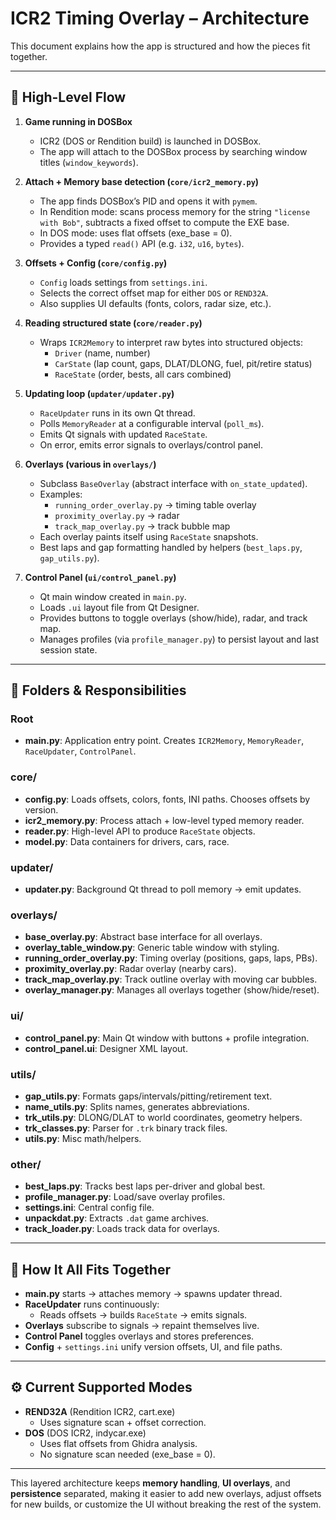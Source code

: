 # ICR2 Timing Overlay – Architecture

This document explains how the app is structured and how the pieces fit together.

---

## 🔄 High-Level Flow

1. **Game running in DOSBox**  
   - ICR2 (DOS or Rendition build) is launched in DOSBox.  
   - The app will attach to the DOSBox process by searching window titles (`window_keywords`).

2. **Attach + Memory base detection (`core/icr2_memory.py`)**  
   - The app finds DOSBox’s PID and opens it with `pymem`.  
   - In Rendition mode: scans process memory for the string `"license with Bob"`, subtracts a fixed offset to compute the EXE base.  
   - In DOS mode: uses flat offsets (exe_base = 0).  
   - Provides a typed `read()` API (e.g. `i32`, `u16`, `bytes`).

3. **Offsets + Config (`core/config.py`)**  
   - `Config` loads settings from `settings.ini`.  
   - Selects the correct offset map for either `DOS` or `REND32A`.  
   - Also supplies UI defaults (fonts, colors, radar size, etc.).

4. **Reading structured state (`core/reader.py`)**  
   - Wraps `ICR2Memory` to interpret raw bytes into structured objects:  
     - `Driver` (name, number)  
     - `CarState` (lap count, gaps, DLAT/DLONG, fuel, pit/retire status)  
     - `RaceState` (order, bests, all cars combined)

5. **Updating loop (`updater/updater.py`)**  
   - `RaceUpdater` runs in its own Qt thread.  
   - Polls `MemoryReader` at a configurable interval (`poll_ms`).  
   - Emits Qt signals with updated `RaceState`.  
   - On error, emits error signals to overlays/control panel.

6. **Overlays (various in `overlays/`)**  
   - Subclass `BaseOverlay` (abstract interface with `on_state_updated`).  
   - Examples:  
     - `running_order_overlay.py` → timing table overlay  
     - `proximity_overlay.py` → radar  
     - `track_map_overlay.py` → track bubble map  
   - Each overlay paints itself using `RaceState` snapshots.  
   - Best laps and gap formatting handled by helpers (`best_laps.py`, `gap_utils.py`).

7. **Control Panel (`ui/control_panel.py`)**  
   - Qt main window created in `main.py`.  
   - Loads `.ui` layout file from Qt Designer.  
   - Provides buttons to toggle overlays (show/hide), radar, and track map.  
   - Manages profiles (via `profile_manager.py`) to persist layout and last session state.

---

## 📂 Folders & Responsibilities

### Root
- **main.py**: Application entry point. Creates `ICR2Memory`, `MemoryReader`, `RaceUpdater`, `ControlPanel`.

### core/
- **config.py**: Loads offsets, colors, fonts, INI paths. Chooses offsets by version.  
- **icr2_memory.py**: Process attach + low-level typed memory reader.  
- **reader.py**: High-level API to produce `RaceState` objects.  
- **model.py**: Data containers for drivers, cars, race.

### updater/
- **updater.py**: Background Qt thread to poll memory → emit updates.

### overlays/
- **base_overlay.py**: Abstract base interface for all overlays.  
- **overlay_table_window.py**: Generic table window with styling.  
- **running_order_overlay.py**: Timing overlay (positions, gaps, laps, PBs).  
- **proximity_overlay.py**: Radar overlay (nearby cars).  
- **track_map_overlay.py**: Track outline overlay with moving car bubbles.  
- **overlay_manager.py**: Manages all overlays together (show/hide/reset).

### ui/
- **control_panel.py**: Main Qt window with buttons + profile integration.  
- **control_panel.ui**: Designer XML layout.

### utils/
- **gap_utils.py**: Formats gaps/intervals/pitting/retirement text.  
- **name_utils.py**: Splits names, generates abbreviations.  
- **trk_utils.py**: DLONG/DLAT to world coordinates, geometry helpers.  
- **trk_classes.py**: Parser for `.trk` binary track files.  
- **utils.py**: Misc math/helpers.

### other/
- **best_laps.py**: Tracks best laps per-driver and global best.  
- **profile_manager.py**: Load/save overlay profiles.  
- **settings.ini**: Central config file.  
- **unpackdat.py**: Extracts `.dat` game archives.  
- **track_loader.py**: Loads track data for overlays.

---

## 🧩 How It All Fits Together

- **main.py** starts → attaches memory → spawns updater thread.  
- **RaceUpdater** runs continuously:  
  - Reads offsets → builds `RaceState` → emits signals.  
- **Overlays** subscribe to signals → repaint themselves live.  
- **Control Panel** toggles overlays and stores preferences.  
- **Config** + `settings.ini` unify version offsets, UI, and file paths.

---

## ⚙️ Current Supported Modes

- **REND32A** (Rendition ICR2, cart.exe)  
  - Uses signature scan + offset correction.  
- **DOS** (DOS ICR2, indycar.exe)  
  - Uses flat offsets from Ghidra analysis.  
  - No signature scan needed (exe_base = 0).

---

This layered architecture keeps **memory handling**, **UI overlays**, and **persistence** separated, making it easier to add new overlays, adjust offsets for new builds, or customize the UI without breaking the rest of the system.

